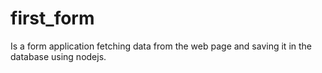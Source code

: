 # first_form

Is a form application fetching data from the web page and saving it in the database using nodejs.
